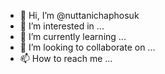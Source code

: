 - 👋 Hi, I’m @nuttanichaphosuk
- 👀 I’m interested in ...
- 🌱 I’m currently learning ...
- 💞️ I’m looking to collaborate on ...
- 📫 How to reach me ...

<!---
nuttanichaphosuk/nuttanichaphosuk is a ✨ special ✨ repository because its `README.md` (this file) appears on your GitHub profile.
You can click the Preview link to take a look at your changes.
--->
